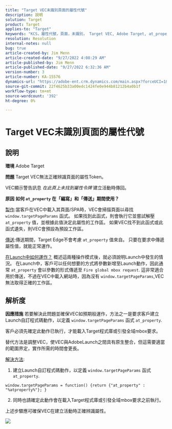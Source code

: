```yaml
---
title: "Target VEC未識別頁面的屬性代號"
description: 說明
solution: Target
product: Target
applies-to: "Target"
keywords: "KCS，屬性代號，頁面，未識別， Target VEC, Adobe Target, at_property, window.targetPageParams函式"
resolution: Resolution
internal-notes: null
bug: true
article-created-by: Jim Menn
article-created-date: "9/27/2022 4:08:29 AM"
article-published-by: Jim Menn
article-published-date: "9/27/2022 6:32:36 AM"
version-number: 3
article-number: KA-15576
dynamics-url: "https://adobe-ent.crm.dynamics.com/main.aspx?forceUCI=1&pagetype=entityrecord&etn=knowledgearticle&id=32246c07-1a3e-ed11-9db1-0022480866ad"
source-git-commit: 22f4625b33a00edc1424fe0e944b81212b4a0b1f
workflow-type: tm+mt
source-wordcount: '392'
ht-degree: 0%

---
```


# Target VEC未識別頁面的屬性代號

## 說明


<b>環境</b>
Adobe Target

<b>問題</b>
Target VEC無法正確辨識頁面的屬性Token。

VEC顯示警告訊息 *在此頁上未找到屬性令牌* 建立活動時傳回。

<b>原因</b>
<b>如何 `at_property` 在「編寫」和「傳送」期間使用？</b>

<u>製作</u>:當客戶在VEC中載入其頁面/SPA時，VEC會掃描頁面以尋找 `window.targetPageParams` 函式。
如果找到此函式，則會執行它並嘗試解壓 `at_property` 值，並根據此值決定此屬性的工作區。
如果VEC找不到此函式或此函式遺失，則VEC會預設為預設工作區。

<u>傳送</u>:傳送期間，Target Edge不會考慮 `at_property` 值來自。 只要在要求中傳遞屬性值，就能正常運作。

<u>在Launch中如何運作？</u>
概述這兩種操作模式後，就必須說明Launch中發生的情況。
在Launch中，客戶可以任何想要的方式將參數新增至Launch動作，因此通常 `at_property` 會以參數的形式傳遞至 `Fire global mbox request`.
這非常適合用於傳送，不過在VEC中載入網站時，因為沒有 `window.targetPageParams`,VEC無法取得正確的工作區。


## 解析度


<b>因應措施</b>
若要解決此問題並確保VEC如預期般運作，方法之一是要求客戶建立Launch自訂程式碼動作，以定義 `window.targetPageParams` 函式 `at_property`.

客戶必須先確定此動作已執行，才能載入Target程式庫或引發全域mbox要求。

替代方法是調整VEC，使VEC與AdobeLaunch之間具有原生整合，但這需要適當的範圍界定，實作所需的時間會更長。

<u>解決方法</u>:

1. 建立Launch自訂程式碼動作，以定義 `window.targetPageParams` 函式 `at_property`.


```
window.targetPageParams = function() {return {"at_property" : "%atproperty%"}; }
```


2. 同時也請確定此動作會在載入Target程式庫或引發全域mbox要求之前執行。

上述步驟應可確保VEC在建立活動時正確辨識屬性。

![](http://omniture.custhelp.com/ci/inlineImage/get/3018176/a5a902ecd7ac849bb5bf0fa7e22e14e7)
